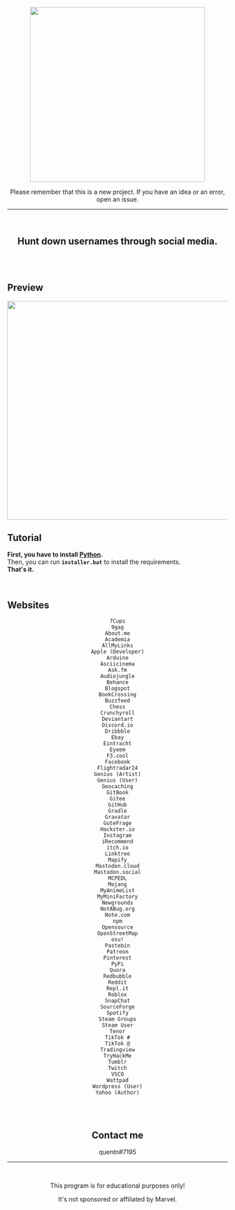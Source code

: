 <p align="center"><img src="https://user-images.githubusercontent.com/107768845/180644106-37ffd18e-3c4c-4116-a9f3-9c2e1ea9ad82.png", width="400", height="400"></p>

<p align="center">Please remember that this is a new project. If you have an idea or an error, open an issue.</p>

---

<br>

<h2 align="center">Hunt down usernames through social media.</h2>

<br>
<br>

## Preview

<p align="center"><img src="https://user-images.githubusercontent.com/107768845/188654244-3a5cf5a6-b8e7-4ca5-b692-80cef385c6f8.png", width="700", height="500"></p>

## Tutorial 

**First, you have to install [Python](https://www.python.org/downloads).**
<br>
Then, you can run **`installer.bat`** to install the requirements.
<br>
**That's it.**

<br>



## Websites


<center>

```
7Cups
9gag
About.me
Academia
AllMyLinks
Apple (Developer)
Arduino
Asciicinema
Ask.fm
Audiojungle
Behance
Blogspot
BookCrossing
Buzzfeed
Chess
Crunchyroll
Deviantart
Discord.io
Dribbble
Ebay
Eintracht
Eyeem
F3.cool
Facebook
Flightradar24
Genius (Artist)
Genius (User)
Geocaching
GitBook
Gitee
GitHub
Gradle
Gravatar
GuteFrage
Hackster.io
Instagram
iRecommend
itch.io
Linktree
Mapify
Mastodon.cloud
Mastodon.social
MCPEDL
Mojang
MyAnimeList
MyMiniFactory
Newgrounds
NotABug.org
Note.com
npm
Opensource
OpenStreetMap
osu!
Pastebin
Patreon
Pinterest
PyPi
Quora
Redbubble
Reddit
Repl.it
Roblox
SnapChat
SourceForge
Spotify
Steam Groups
Steam User
Tenor
TikTok #
TikTok @
Tradingview
TryHackMe
Tumblr
Twitch
VSCO
Wattpad
Wordpress (User)
Yahoo (Author)
```

<br>
<br>

## Contact me

quentn#7195
<br>

--- 
<br>
<p align="center">This program is for educational purposes only!</p>
<p align="center">It's not sponsored or affiliated by Marvel.</p>
